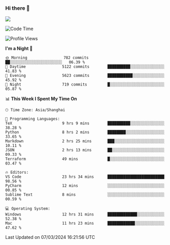 ### Hi there 👋

<!--
**JJAYCHEN1e/jjaychen1e** is a ✨ _special_ ✨ repository because its `README.md` (this file) appears on your GitHub profile.

Here are some ideas to get you started:

- 🔭 I’m currently working on ...
- 🌱 I’m currently learning ...
- 👯 I’m looking to collaborate on ...
- 🤔 I’m looking for help with ...
- 💬 Ask me about ...
- 📫 How to reach me: ...
- 😄 Pronouns: ...
- ⚡ Fun fact: ...
-->

[![](https://github-readme-stats.vercel.app/api?username=jjaychen1e&show_icons=true)](https://github.com/jjaychen1e/github-readme-stats?count_private=true)

<!--START_SECTION:waka-->
![Code Time](http://img.shields.io/badge/Code%20Time-1%2C055%20hrs%2052%20mins-blue)

![Profile Views](http://img.shields.io/badge/Profile%20Views-0-blue)

**I'm a Night 🦉** 

```text
🌞 Morning                782 commits         ██░░░░░░░░░░░░░░░░░░░░░░░   06.39 % 
🌆 Daytime                5122 commits        ██████████░░░░░░░░░░░░░░░   41.83 % 
🌃 Evening                5623 commits        ███████████░░░░░░░░░░░░░░   45.92 % 
🌙 Night                  719 commits         █░░░░░░░░░░░░░░░░░░░░░░░░   05.87 % 
```


📊 **This Week I Spent My Time On** 

```text
🕑︎ Time Zone: Asia/Shanghai

💬 Programming Languages: 
TeX                      9 hrs 9 mins        ██████████░░░░░░░░░░░░░░░   38.28 % 
Python                   8 hrs 2 mins        ████████░░░░░░░░░░░░░░░░░   33.65 % 
Markdown                 2 hrs 25 mins       ███░░░░░░░░░░░░░░░░░░░░░░   10.11 % 
JSON                     2 hrs 13 mins       ██░░░░░░░░░░░░░░░░░░░░░░░   09.33 % 
Terraform                49 mins             █░░░░░░░░░░░░░░░░░░░░░░░░   03.47 % 

🔥 Editors: 
VS Code                  23 hrs 34 mins      █████████████████████████   98.56 % 
PyCharm                  12 mins             ░░░░░░░░░░░░░░░░░░░░░░░░░   00.85 % 
Sublime Text             8 mins              ░░░░░░░░░░░░░░░░░░░░░░░░░   00.59 % 

💻 Operating System: 
Windows                  12 hrs 31 mins      █████████████░░░░░░░░░░░░   52.38 % 
Mac                      11 hrs 23 mins      ████████████░░░░░░░░░░░░░   47.62 % 
```


 Last Updated on 07/03/2024 16:21:56 UTC
<!--END_SECTION:waka-->
